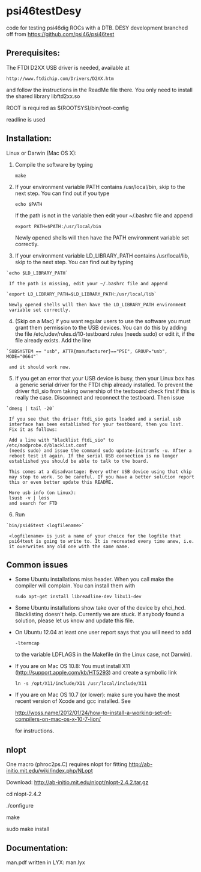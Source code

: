 
<!--- markdown file, gets converted into html,
      see http://en.wikipedia.org/wiki/Markdown) -->

psi46testDesy
=============

code for testing psi46dig ROCs with a DTB.
DESY development branched off from
https://github.com/psi46/psi46test

Prerequisites:
--------------

The FTDI D2XX USB driver is needed, available at

    http://www.ftdichip.com/Drivers/D2XX.htm

and follow the instructions in the ReadMe file there.
You only need to install the shared library libftd2xx.so

ROOT is required as $(ROOTSYS)/bin/root-config

readline is used


Installation:
-------------

Linux or Darwin (Mac OS X):

  1. Compile the software by typing

	   `make` 


  2. If your environment variable PATH contains /usr/local/bin, skip to the
     next step. You can find out if you type

	 `echo $PATH`

     If the path is not in the variable then edit your ~/.bashrc file and
     append

	 `export PATH=$PATH:/usr/local/bin`

     Newly opened shells will then have the PATH environment variable set
     correctly.


  3. If your environment variable LD_LIBRARY_PATH contains /usr/local/lib,
     skip to the next step. You can find out by typing

	`echo $LD_LIBRARY_PATH`

     If the path is missing, edit your ~/.bashrc file and append

	`export LD_LIBRARY_PATH=$LD_LIBRARY_PATH:/usr/local/lib`

     Newly opened shells will then have the LD_LIBRARY_PATH environment
     variable set correctly.


  4. (Skip on a Mac)
     If you want regular users to use the software you must grant them
     permission to the USB devices. You can do this by adding the file
     /etc/udev/rules.d/10-testboard.rules (needs sudo) or edit it, if the
     file already exists. Add the line

	`SUBSYSTEM == "usb", ATTR{manufacturer}=="PSI", GROUP="usb", MODE="0664"`

     and it should work now.


  5. If you get an error that your USB device is busy, then your Linux
     box has a generic serial driver for the FTDI chip already installed. 
     To prevent the driver ftdi_sio from taking ownership of the testboard
     check first if this is really the case. Disconnect and reconnect 
     the testboard. Then issue

	`dmesg | tail -20`

     If you see that the driver ftdi_sio gets loaded and a serial usb 
     interface has been established for your testboard, then you lost.
     Fix it as follows:

     Add a line with "blacklist ftdi_sio" to /etc/modprobe.d/blacklist.conf
     (needs sudo) and issue the command sudo update-initramfs -u. After a 
     reboot test it again. If the serial USB connection is no longer 
     established you should be able to talk to the board.

     This comes at a disadvantage: Every other USB device using that chip
     may stop to work. So be careful. If you have a better solution report
     this or even better update this README.

     More usb info (on Linux):
     lsusb -v | less
     and search for FTD


  6. Run

	`bin/psi46test <logfilename>`

     <logfilename> is just a name of your choice for the logfile that 
     psi64test is going to write to. It is recreated every time anew, i.e.
     it overwrites any old one with the same name.

Common issues
-------------

  * Some Ubuntu installations miss header. When you call make the compiler
    will complain. You can install them with

	`sudo apt-get install libreadline-dev libx11-dev`


  * Some Ubuntu installations show take over of the device by ehci_hcd. 
    Blacklisting doesn't help. Currently we are stuck. If anybody found
    a solution, please let us know and update this file.

  * On Ubuntu 12.04 at least one user report says that you will need to add

	`-ltermcap`

    to the variable LDFLAGS in the Makefile (in the Linux case, not Darwin).

  * If you are on Mac OS 10.8:
    You must install X11 (http://support.apple.com/kb/HT5293) and create
    a symbolic link
    
	`ln -s /opt/X11/include/X11 /usr/local/include/X11`

  * If you are on Mac OS 10.7 (or lower):
    make sure you have the most recent version of Xcode and gcc installed.
    See
    
	http://woss.name/2012/01/24/how-to-install-a-working-set-of-compilers-on-mac-os-x-10-7-lion/
	
    for instructions.


nlopt
-----

One macro (phroc2ps.C) requires nlopt for fitting
http://ab-initio.mit.edu/wiki/index.php/NLopt

Download:
http://ab-initio.mit.edu/nlopt/nlopt-2.4.2.tar.gz

cd nlopt-2.4.2

./configure

make

sudo make install


Documentation:
--------------

man.pdf
written in LYX: man.lyx
